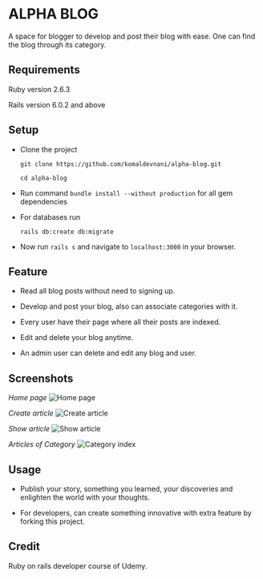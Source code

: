 # ALPHA BLOG

A space for blogger to develop and post their blog with ease. One can find the blog through its category.

## Requirements

Ruby version 2.6.3

Rails version 6.0.2 and above

## Setup

* Clone the project

  ````git clone https://github.com/komaldevnani/alpha-blog.git````

  ````cd alpha-blog````

* Run command ````bundle install --without production```` for all gem dependencies

* For databases run

  ````rails db:create db:migrate````

* Now run ````rails s```` and navigate to ``localhost:3000`` in your browser.

## Feature

* Read all blog posts without need to signing up.

* Develop and post your blog, also can associate categories with it.

* Every user have their page where all their posts are indexed.

* Edit and delete your blog anytime.

* An admin user can delete and edit any blog and user.

 
## Screenshots

*Home page*
![Home page](https://github.com/komaldevnani/alpha-blog/blob/master/screenshots/Screenshot%20from%202020-05-02%2019-59-06.png?raw=true)


*Create article*
![Create article](https://github.com/komaldevnani/alpha-blog/blob/master/screenshots/Screenshot%20from%202020-05-02%2020-07-11.png?raw=true)


*Show article*
![Show article](https://github.com/komaldevnani/alpha-blog/blob/master/screenshots/Screenshot%20from%202020-05-02%2020-09-15.png?raw=true)


*Articles of Category*
![Category index](https://github.com/komaldevnani/alpha-blog/blob/master/screenshots/Screenshot%20from%202020-05-02%2020-09-39.png?raw=true)

## Usage

* Publish your story, something you learned, your discoveries and enlighten the world with your thoughts.

* For developers, can create something innovative with extra feature by forking this project.

## Credit

Ruby on rails developer course of Udemy.

